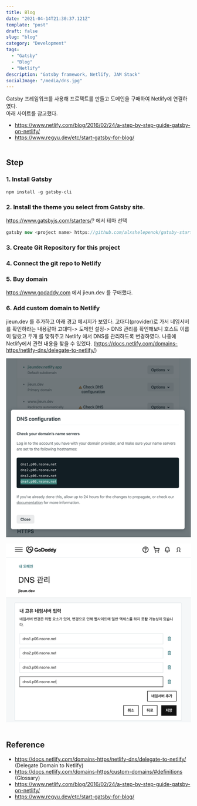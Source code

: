 ```yaml
---
title: Blog
date: "2021-04-14T21:30:37.121Z"
template: "post"
draft: false
slug: "blog"
category: "Development"
tags:
  - "Gatsby"
  - "Blog"
  - "Netlify"
description: "Gatsby framework, Netlify, JAM Stack"
socialImage: "/media/dns.jpg"
---
```


Gatsby 프레임워크를 사용해 프로젝트를 만들고 도메인을 구매하여 Netlify에 연결하였다.<br />
아래 사이트를 참고했다.

- https://www.netlify.com/blog/2016/02/24/a-step-by-step-guide-gatsby-on-netlify/
- https://www.regyu.dev/etc/start-gatsby-for-blog/
  <br />
  <br />

## **Step**

### 1. Install Gatsby

```javascript
npm install -g gatsby-cli
```

### 2. Install the theme you select from Gatsby site.

https://www.gatsbyjs.com/starters/? 에서 테마 선택

```javascript
gatsby new <project name> https://github.com/alxshelepenok/gatsby-starter-lumen

```

### 3. Create Git Repository for this project

### 4. Connect the git repo to Netlify

### 5. Buy domain

https://www.godaddy.com 에서 jieun.dev 를 구매했다.

### 6. Add custom domain to Netlify

jieun.dev 를 추가하고 아래 경고 메시지가 보였다.
고대디(provider)로 가서 네임서버를 확인하라는 내용같아 고대디-> 도메인 설정-> DNS 관리를 확인해보니 호스트 이름이 달랐고 두개 를 맞춰주고 Netlify 에서 DNS를 관리하도록 변경하였다.
나중에 Netlify에서 관련 내용을 찾을 수 있었다. (https://docs.netlify.com/domains-https/netlify-dns/delegate-to-netlify/)

![warning](/media/dns_2.jpg)

![domain](/media/dns.jpg)
<br />
<br />

## **Reference**

- https://docs.netlify.com/domains-https/netlify-dns/delegate-to-netlify/ (Delegate Domain to Netlify)
- https://docs.netlify.com/domains-https/custom-domains/#definitions (Glossary)
- https://www.netlify.com/blog/2016/02/24/a-step-by-step-guide-gatsby-on-netlify/
- https://www.regyu.dev/etc/start-gatsby-for-blog/
